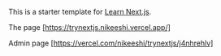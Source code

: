 This is a starter template for [Learn Next.js](https://nextjs.org/learn).

The page [https://trynextjs.nikeeshi.vercel.app/]

Admin page [https://vercel.com/nikeeshi/trynextjs/j4nhrehlv]